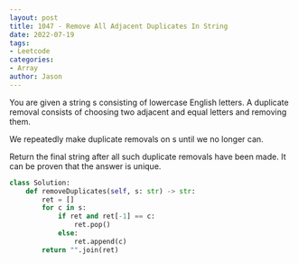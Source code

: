 ```yaml
---
layout: post
title: 1047 - Remove All Adjacent Duplicates In String
date: 2022-07-19
tags:
- Leetcode
categories:
- Array
author: Jason
---
```

You are given a string s consisting of lowercase English letters. A duplicate removal consists of choosing two adjacent and equal letters and removing them.

We repeatedly make duplicate removals on s until we no longer can.

Return the final string after all such duplicate removals have been made. It can be proven that the answer is unique.

```python
class Solution:
    def removeDuplicates(self, s: str) -> str:
        ret = []
        for c in s:
            if ret and ret[-1] == c:
                ret.pop()
            else:
                ret.append(c)
        return "".join(ret)
```
